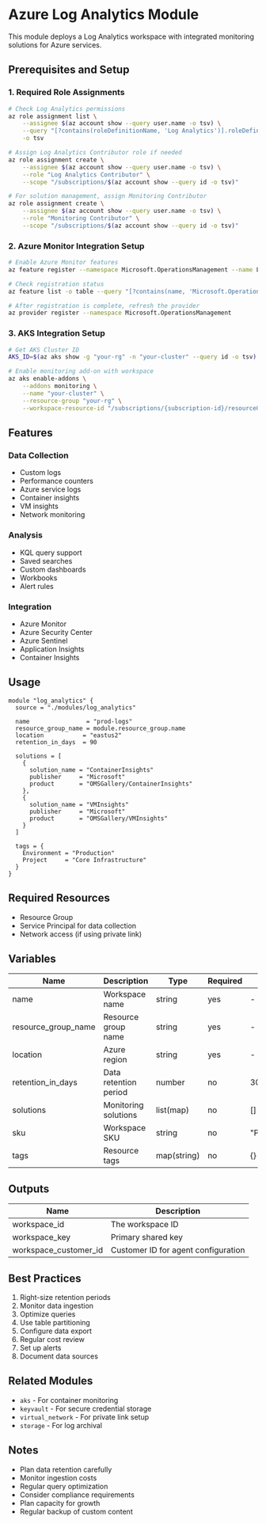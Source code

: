 # Azure Log Analytics Module

This module deploys a Log Analytics workspace with integrated monitoring solutions for Azure services.

## Prerequisites and Setup

### 1. Required Role Assignments
```bash
# Check Log Analytics permissions
az role assignment list \
    --assignee $(az account show --query user.name -o tsv) \
    --query "[?contains(roleDefinitionName, 'Log Analytics')].roleDefinitionName" \
    -o tsv

# Assign Log Analytics Contributor role if needed
az role assignment create \
    --assignee $(az account show --query user.name -o tsv) \
    --role "Log Analytics Contributor" \
    --scope "/subscriptions/$(az account show --query id -o tsv)"

# For solution management, assign Monitoring Contributor
az role assignment create \
    --assignee $(az account show --query user.name -o tsv) \
    --role "Monitoring Contributor" \
    --scope "/subscriptions/$(az account show --query id -o tsv)"
```

### 2. Azure Monitor Integration Setup
```bash
# Enable Azure Monitor features
az feature register --namespace Microsoft.OperationsManagement --name LogAnalytics

# Check registration status
az feature list -o table --query "[?contains(name, 'Microsoft.OperationsManagement/LogAnalytics')].{Name:name,State:properties.state}"

# After registration is complete, refresh the provider
az provider register --namespace Microsoft.OperationsManagement
```

### 3. AKS Integration Setup
```bash
# Get AKS Cluster ID
AKS_ID=$(az aks show -g "your-rg" -n "your-cluster" --query id -o tsv)

# Enable monitoring add-on with workspace
az aks enable-addons \
    --addons monitoring \
    --name "your-cluster" \
    --resource-group "your-rg" \
    --workspace-resource-id "/subscriptions/{subscription-id}/resourceGroups/{resource-group}/providers/Microsoft.OperationalInsights/workspaces/{workspace-name}"
```

## Features

### Data Collection
- Custom logs
- Performance counters
- Azure service logs
- Container insights
- VM insights
- Network monitoring

### Analysis
- KQL query support
- Saved searches
- Custom dashboards
- Workbooks
- Alert rules

### Integration
- Azure Monitor
- Azure Security Center
- Azure Sentinel
- Application Insights
- Container Insights

## Usage

```hcl
module "log_analytics" {
  source = "./modules/log_analytics"

  name                = "prod-logs"
  resource_group_name = module.resource_group.name
  location           = "eastus2"
  retention_in_days  = 90
  
  solutions = [
    {
      solution_name = "ContainerInsights"
      publisher     = "Microsoft"
      product       = "OMSGallery/ContainerInsights"
    },
    {
      solution_name = "VMInsights"
      publisher     = "Microsoft"
      product       = "OMSGallery/VMInsights"
    }
  ]

  tags = {
    Environment = "Production"
    Project     = "Core Infrastructure"
  }
}
```

## Required Resources
- Resource Group
- Service Principal for data collection
- Network access (if using private link)

## Variables

| Name | Description | Type | Required | Default |
|------|-------------|------|----------|---------|
| name | Workspace name | string | yes | - |
| resource_group_name | Resource group name | string | yes | - |
| location | Azure region | string | yes | - |
| retention_in_days | Data retention period | number | no | 30 |
| solutions | Monitoring solutions | list(map) | no | [] |
| sku | Workspace SKU | string | no | "PerGB2018" |
| tags | Resource tags | map(string) | no | {} |

## Outputs

| Name | Description |
|------|-------------|
| workspace_id | The workspace ID |
| workspace_key | Primary shared key |
| workspace_customer_id | Customer ID for agent configuration |

## Best Practices
1. Right-size retention periods
2. Monitor data ingestion
3. Optimize queries
4. Use table partitioning
5. Configure data export
6. Regular cost review
7. Set up alerts
8. Document data sources

## Related Modules
- `aks` - For container monitoring
- `keyvault` - For secure credential storage
- `virtual_network` - For private link setup
- `storage` - For log archival

## Notes
- Plan data retention carefully
- Monitor ingestion costs
- Regular query optimization
- Consider compliance requirements
- Plan capacity for growth
- Regular backup of custom content